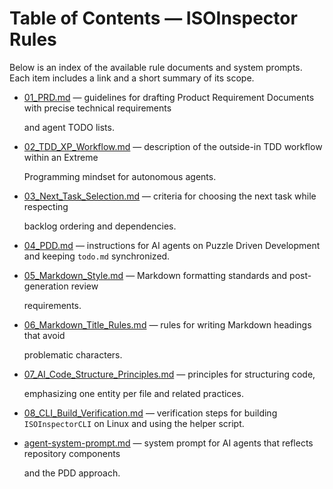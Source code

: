 # Table of Contents — ISOInspector Rules

Below is an index of the available rule documents and system prompts. Each item includes a link and a short summary of
its scope.

- [01_PRD.md](./01_PRD.md) — guidelines for drafting Product Requirement Documents with precise technical requirements

  and agent TODO lists.

- [02_TDD_XP_Workflow.md](./02_TDD_XP_Workflow.md) — description of the outside-in TDD workflow within an Extreme

  Programming mindset for autonomous agents.

- [03_Next_Task_Selection.md](./03_Next_Task_Selection.md) — criteria for choosing the next task while respecting

  backlog ordering and dependencies.

- [04_PDD.md](./04_PDD.md) — instructions for AI agents on Puzzle Driven Development and keeping `todo.md` synchronized.
- [05_Markdown_Style.md](./05_Markdown_Style.md) — Markdown formatting standards and post-generation review

  requirements.

- [06_Markdown_Title_Rules.md](./06_Markdown_Title_Rules.md) — rules for writing Markdown headings that avoid

  problematic characters.

- [07_AI_Code_Structure_Principles.md](./07_AI_Code_Structure_Principles.md) — principles for structuring code,

  emphasizing one entity per file and related practices.

- [08_CLI_Build_Verification.md](./08_CLI_Build_Verification.md) — verification steps for building `ISOInspectorCLI` on Linux and using the helper script.
- [agent-system-prompt.md](./agent-system-prompt.md) — system prompt for AI agents that reflects repository components

  and the PDD approach.
